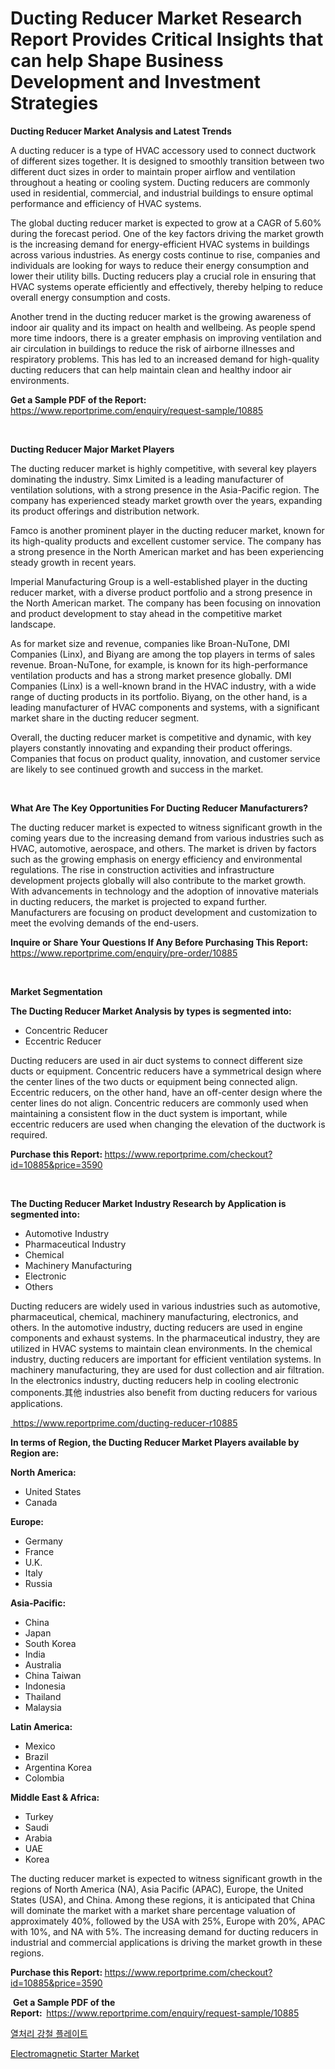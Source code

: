 <p><h1>Ducting Reducer Market Research Report Provides Critical Insights that can help Shape Business Development and Investment Strategies</h1></p><p><strong>Ducting Reducer Market Analysis and Latest Trends</strong></p>
<p><p>A ducting reducer is a type of HVAC accessory used to connect ductwork of different sizes together. It is designed to smoothly transition between two different duct sizes in order to maintain proper airflow and ventilation throughout a heating or cooling system. Ducting reducers are commonly used in residential, commercial, and industrial buildings to ensure optimal performance and efficiency of HVAC systems.</p><p>The global ducting reducer market is expected to grow at a CAGR of 5.60% during the forecast period. One of the key factors driving the market growth is the increasing demand for energy-efficient HVAC systems in buildings across various industries. As energy costs continue to rise, companies and individuals are looking for ways to reduce their energy consumption and lower their utility bills. Ducting reducers play a crucial role in ensuring that HVAC systems operate efficiently and effectively, thereby helping to reduce overall energy consumption and costs.</p><p>Another trend in the ducting reducer market is the growing awareness of indoor air quality and its impact on health and wellbeing. As people spend more time indoors, there is a greater emphasis on improving ventilation and air circulation in buildings to reduce the risk of airborne illnesses and respiratory problems. This has led to an increased demand for high-quality ducting reducers that can help maintain clean and healthy indoor air environments.</p></p>
<p><strong>Get a Sample PDF of the Report:&nbsp;</strong> <a href="https://www.reportprime.com/enquiry/request-sample/10885">https://www.reportprime.com/enquiry/request-sample/10885</a></p>
<p>&nbsp;</p>
<p><strong>Ducting Reducer Major Market Players</strong></p>
<p><p>The ducting reducer market is highly competitive, with several key players dominating the industry. Simx Limited is a leading manufacturer of ventilation solutions, with a strong presence in the Asia-Pacific region. The company has experienced steady market growth over the years, expanding its product offerings and distribution network.</p><p>Famco is another prominent player in the ducting reducer market, known for its high-quality products and excellent customer service. The company has a strong presence in the North American market and has been experiencing steady growth in recent years.</p><p>Imperial Manufacturing Group is a well-established player in the ducting reducer market, with a diverse product portfolio and a strong presence in the North American market. The company has been focusing on innovation and product development to stay ahead in the competitive market landscape.</p><p>As for market size and revenue, companies like Broan-NuTone, DMI Companies (Linx), and Biyang are among the top players in terms of sales revenue. Broan-NuTone, for example, is known for its high-performance ventilation products and has a strong market presence globally. DMI Companies (Linx) is a well-known brand in the HVAC industry, with a wide range of ducting products in its portfolio. Biyang, on the other hand, is a leading manufacturer of HVAC components and systems, with a significant market share in the ducting reducer segment.</p><p>Overall, the ducting reducer market is competitive and dynamic, with key players constantly innovating and expanding their product offerings. Companies that focus on product quality, innovation, and customer service are likely to see continued growth and success in the market.</p></p>
<p>&nbsp;</p>
<p><strong>What Are The Key Opportunities For Ducting Reducer Manufacturers?</strong></p>
<p><p>The ducting reducer market is expected to witness significant growth in the coming years due to the increasing demand from various industries such as HVAC, automotive, aerospace, and others. The market is driven by factors such as the growing emphasis on energy efficiency and environmental regulations. The rise in construction activities and infrastructure development projects globally will also contribute to the market growth. With advancements in technology and the adoption of innovative materials in ducting reducers, the market is projected to expand further. Manufacturers are focusing on product development and customization to meet the evolving demands of the end-users.</p></p>
<p><strong>Inquire or Share Your Questions If Any Before Purchasing This Report:</strong> <a href="https://www.reportprime.com/enquiry/pre-order/10885">https://www.reportprime.com/enquiry/pre-order/10885</a></p>
<p>&nbsp;</p>
<p><strong>Market Segmentation</strong></p>
<p><strong>The Ducting Reducer Market Analysis by types is segmented into:</strong></p>
<p><ul><li>Concentric Reducer</li><li>Eccentric Reducer</li></ul></p>
<p><p>Ducting reducers are used in air duct systems to connect different size ducts or equipment. Concentric reducers have a symmetrical design where the center lines of the two ducts or equipment being connected align. Eccentric reducers, on the other hand, have an off-center design where the center lines do not align. Concentric reducers are commonly used when maintaining a consistent flow in the duct system is important, while eccentric reducers are used when changing the elevation of the ductwork is required.</p></p>
<p><strong>Purchase this Report:&nbsp;</strong><a href="https://www.reportprime.com/checkout?id=10885&price=3590">https://www.reportprime.com/checkout?id=10885&price=3590</a></p>
<p>&nbsp;</p>
<p><strong>The Ducting Reducer Market Industry Research by Application is segmented into:</strong></p>
<p><ul><li>Automotive Industry</li><li>Pharmaceutical Industry</li><li>Chemical</li><li>Machinery Manufacturing</li><li>Electronic</li><li>Others</li></ul></p>
<p><p>Ducting reducers are widely used in various industries such as automotive, pharmaceutical, chemical, machinery manufacturing, electronics, and others. In the automotive industry, ducting reducers are used in engine components and exhaust systems. In the pharmaceutical industry, they are utilized in HVAC systems to maintain clean environments. In the chemical industry, ducting reducers are important for efficient ventilation systems. In machinery manufacturing, they are used for dust collection and air filtration. In the electronics industry, ducting reducers help in cooling electronic components.其他 industries also benefit from ducting reducers for various applications.</p></p>
<p><a href="https://www.reportprime.com/ducting-reducer-r10885">&nbsp;https://www.reportprime.com/ducting-reducer-r10885</a></p>
<p><strong>In terms of Region, the Ducting Reducer Market Players available by Region are:</strong></p>
<p>
    <p> <strong> North America: </strong>
        <ul>
            <li>United States</li>
            <li>Canada</li>
        </ul>
        </p> 
    <p> <strong> Europe: </strong>
        <ul>
            <li>Germany</li>
            <li>France</li>
            <li>U.K.</li>
            <li>Italy</li>
            <li>Russia</li>
        </ul>
        </p> 
    <p> <strong> Asia-Pacific: </strong>
        <ul>
            <li>China</li>
            <li>Japan</li>
            <li>South Korea</li>
            <li>India</li>
            <li>Australia</li>
            <li>China Taiwan</li>
            <li>Indonesia</li>
            <li>Thailand</li>
            <li>Malaysia</li>
        </ul>
        </p> 
    <p> <strong> Latin America: </strong>
        <ul>
            <li>Mexico</li>
            <li>Brazil</li>
            <li>Argentina Korea</li>
            <li>Colombia</li>
        </ul>
        </p> 
    <p> <strong> Middle East & Africa: </strong>
        <ul>
            <li>Turkey</li>
            <li>Saudi</li>
            <li>Arabia</li>
            <li>UAE</li>
            <li>Korea</li>
        </ul>
    </p>
    </p>
<p><p>The ducting reducer market is expected to witness significant growth in the regions of North America (NA), Asia Pacific (APAC), Europe, the United States (USA), and China. Among these regions, it is anticipated that China will dominate the market with a market share percentage valuation of approximately 40%, followed by the USA with 25%, Europe with 20%, APAC with 10%, and NA with 5%. The increasing demand for ducting reducers in industrial and commercial applications is driving the market growth in these regions.</p></p>
<p><strong>Purchase this Report: </strong><a href="https://www.reportprime.com/checkout?id=10885&price=3590">https://www.reportprime.com/checkout?id=10885&price=3590</a></p>
<p>&nbsp;<strong>Get a Sample PDF of the Report:&nbsp;&nbsp;</strong><a href="https://www.reportprime.com/enquiry/request-sample/10885">https://www.reportprime.com/enquiry/request-sample/10885</a></p>
<p><strong></strong></p>
<p><p><a href="https://github.com/oajzkywllm460/Market-Research-Report-List-1/blob/main/484268322173.md">열처리 강철 플레이트</a></p><p><a href="https://skillful-vermicelli-b89.notion.site/Electromagnetic-Starter-Market-Focuses-on-Market-Share-Size-and-Projected-Forecast-Till-2031-0db179fc45754d8f878d447c508dff1f">Electromagnetic Starter Market</a></p></p>